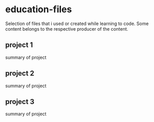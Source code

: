 # education-files
Selection of files that i used or created while learning to code. Some content belongs to the 
respective producer of the content.

## project 1
summary of project

## project 2
summary of project

## project 3
summary of project
